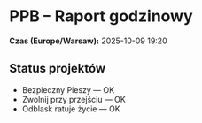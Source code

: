 # PPB – Raport godzinowy
**Czas (Europe/Warsaw):** 2025-10-09 19:20

## Status projektów
- Bezpieczny Pieszy — OK
- Zwolnij przy przejściu — OK
- Odblask ratuje życie — OK

